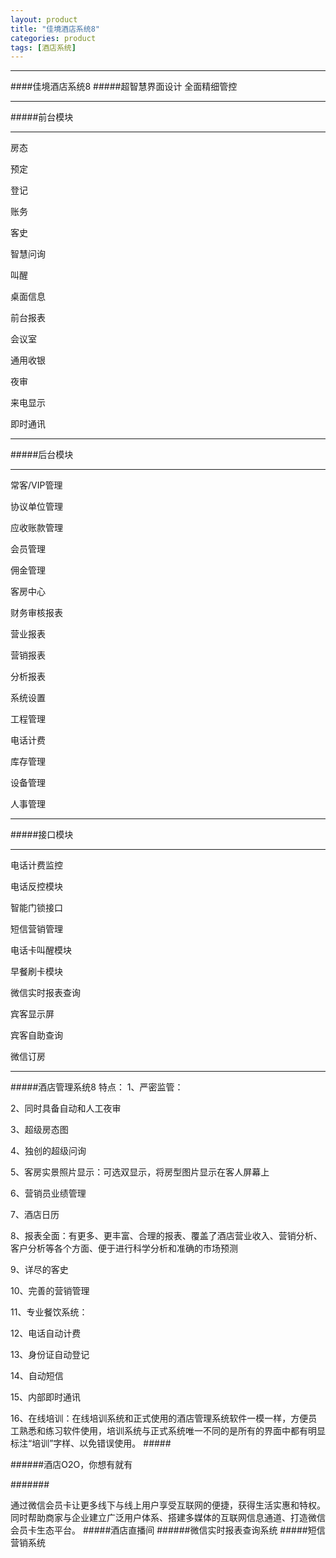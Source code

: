 ```yaml
---
layout: product
title: "佳境酒店系统8"
categories: product
tags: [酒店系统]
---
```

<hr/>
####佳境酒店系统8
#####超智慧界面设计    全面精细管控
<hr/>  
#####前台模块
<hr/>
房态<p>
预定<p>
登记<p>
账务<p>
客史<p>
智慧问询<p>
叫醒<p>
桌面信息<p>
前台报表<p>
会议室<p>
通用收银<p>
夜审<p>
来电显示<p>
即时通讯<p>
<hr/>
#####后台模块
<hr/>
常客/VIP管理<p>
协议单位管理<p>
应收账款管理<p>
会员管理<p>
佣金管理<p>
客房中心<p>
财务审核报表<p>
营业报表<p>
营销报表<p>
分析报表<p>
系统设置<p>
工程管理<p>
电话计费<p>
库存管理<p>
设备管理<p>
人事管理<p>
<hr/>
#####接口模块
<hr/>
电话计费监控<p>
电话反控模块<p>
智能门锁接口<p>
短信营销管理<p>
电话卡叫醒模块<p>
早餐刷卡模块<p>
微信实时报表查询<p>
宾客显示屏<p>
宾客自助查询<p>
微信订房<p>
<hr/>
#####酒店管理系统8 特点：
1、严密监管：<p>
2、同时具备自动和人工夜审<p>
3、超级房态图<p>
4、独创的超级问询<p>
5、客房实景照片显示：可选双显示，将房型图片显示在客人屏幕上<p>
6、营销员业绩管理<p>
7、酒店日历<p>
8、报表全面：有更多、更丰富、合理的报表、覆盖了酒店营业收入、营销分析、客户分析等各个方面、便于进行科学分析和准确的市场预测<p>
9、详尽的客史<p>
10、完善的营销管理<p>
11、专业餐饮系统：<p>
12、电话自动计费<p>
13、身份证自动登记<p>
14、自动短信<p>
15、内部即时通讯<p>
16、在线培训：在线培训系统和正式使用的酒店管理系统软件一模一样，方便员工熟悉和练习软件使用，培训系统与正式系统唯一不同的是所有的界面中都有明显标注“培训”字样、以免错误使用。
#####<p>
######酒店O2O，你想有就有<p>
#######<p>
通过微信会员卡让更多线下与线上用户享受互联网的便捷，获得生活实惠和特权。同时帮助商家与企业建立广泛用户体系、搭建多媒体的互联网信息通道、打造微信会员卡生态平台。
#####酒店直播间
######微信实时报表查询系统
#####短信营销系统
